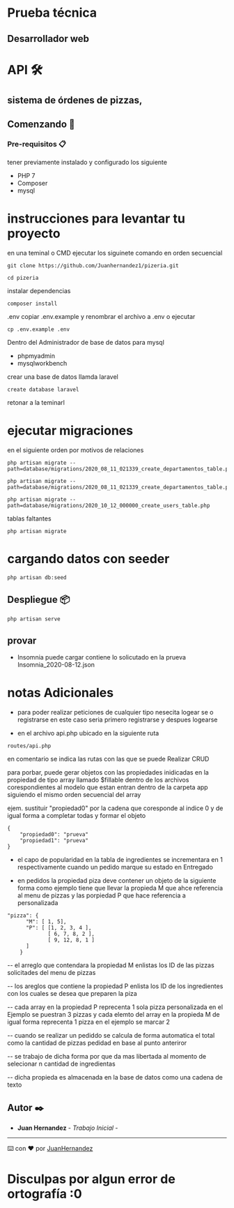 #  Prueba técnica
## Desarrollador web


#  API 🛠️
## sistema de órdenes de pizzas,

## Comenzando 🚀


### Pre-requisitos 📋

tener previamente instalado y configurado los siguiente

- PHP 7
- Composer
- mysql

 
# instrucciones para levantar tu proyecto

en una teminal o CMD ejecutar los siguinete comando en orden secuencial

```
git clone https://github.com/Juanhernandez1/pizeria.git
```

```
cd pizeria
```

instalar dependencias 
```
composer install
```
.env 
copiar .env.example y renombrar el archivo a .env
o ejecutar 
```
cp .env.example .env
```


Dentro del Administrador de base de datos para mysql
- phpmyadmin
- mysqlworkbench

crear una base de datos llamda laravel

```
create database laravel
```

retonar a la teminarl 
# ejecutar migraciones
en el siguiente orden por motivos de relaciones 
```
php artisan migrate --path=database/migrations/2020_08_11_021339_create_departamentos_table.php
```
```
php artisan migrate --path=database/migrations/2020_08_11_021339_create_departamentos_table.php
```
```
php artisan migrate --path=database/migrations/2020_10_12_000000_create_users_table.php
```
tablas faltantes 
```
php artisan migrate
```

# cargando datos con seeder
```
php artisan db:seed
```

## Despliegue 📦

```
php artisan serve
```

## provar

- Insomnia
puede cargar contiene lo solicutado en la prueva
Insomnia_2020-08-12.json


# notas Adicionales

- para poder realizar peticiones de cualquier tipo nesecita logear se o registrarse 
en este caso seria primero registrarse y despues logearse

- en el archivo api.php ubicado en la siguiente ruta 

```
routes/api.php
```
en comentario se indica las rutas con las que se puede Realizar CRUD 

para porbar, puede gerar objetos con las propiedades inidicadas en la propiedad de tipo array llamado $fillable dentro de los archivos corespondientes al modelo que estan entran dentro de la carpeta app siguiendo el mismo orden secuencial del array

ejem. sustituir "propiedad0" por la cadena que coresponde al indice 0 y de igual forma a completar todas y formar el objeto
```
{
    "propiedad0": "prueva"
    "propiedad1": "prueva"
}
```



- el capo de popularidad en la tabla de ingredientes se incrementara en 1 respectivamente cuando un pedido marque su estado en Entregado

- en pedidos la propiedad piza deve contener un objeto de la siguiente forma como ejemplo
tiene que llevar la propieda M que ahce referencia al menu de pizzas y las porpiedad P que hace referencia a personalizada
```
"pizza": {
      "M": [ 1, 5],
      "P": [ [1, 2, 3, 4 ],
             [ 6, 7, 8, 2 ],
			 [ 9, 12, 8, 1 ]
      ]
    }
```
-- el arreglo que contendara la propiedad M enlistas los ID de las pizzas solicitades del menu de pizzas

-- los areglos que contiene la propiedad P enlista los ID de los ingredientes con los cuales se desea que preparen la piza 

-- cada array en la propiedad P reprecenta 1 sola pizza personalizada en el Ejemplo se puestran 3 pizzas
 y cada elemto del array en la propieda M de igual forma reprecenta 1 pizza en el ejemplo se marcar 2

-- cuando se realizar un pediddo se calcula de forma automatica el total como la cantidad de pizzas pedidad en base al punto anteriror

-- se trabajo de dicha forma por que da mas libertada al momento de selecionar n cantidad de ingredientas 

-- dicha propieda es almacenada en la base de datos como una cadena de texto 



## Autor ✒️

* **Juan Hernandez** - *Trabajo Inicial* - 

---
⌨️ con ❤️ por [JuanHernandez](https://github.com/Juanhernandez1)

# Disculpas por algun error de ortografía :0